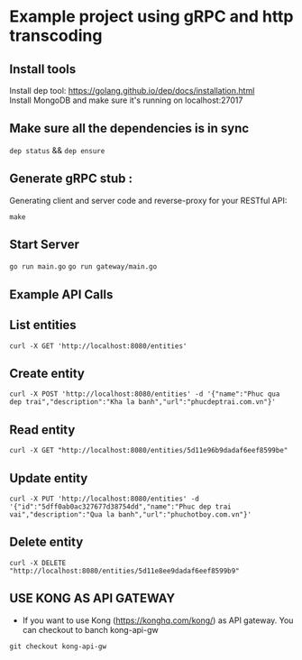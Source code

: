 # Example project using gRPC and http transcoding

## Install tools

Install dep tool: https://golang.github.io/dep/docs/installation.html  
Install MongoDB and make sure it's running on localhost:27017

## Make sure all the dependencies is in sync

`dep status` && `dep ensure`

## Generate gRPC stub :
  Generating client and server code and reverse-proxy for your RESTful API:

`make`

## Start Server

`go run main.go`
`go run gateway/main.go`

## Example API Calls

## List entities

`curl -X GET 'http://localhost:8080/entities'`

## Create entity

`curl -X POST 'http://localhost:8080/entities' -d '{"name":"Phuc qua dep trai","description":"Kha la banh","url":"phucdeptrai.com.vn"}'`

## Read entity

`curl -X GET "http://localhost:8080/entities/5d11e96b9dadaf6eef8599be"`

## Update entity

`curl -X PUT 'http://localhost:8080/entities' -d '{"id":"5dff0ab0ac327677d38754dd","name":"Phuc dep trai vai","description":"Qua la banh","url":"phuchotboy.com.vn"}'`

## Delete entity

`curl -X DELETE "http://localhost:8080/entities/5d11e8ee9dadaf6eef8599b9"`

## USE KONG AS API GATEWAY

- If you want to use Kong (https://konghq.com/kong/) as API gateway. You can checkout to banch kong-api-gw

`git checkout kong-api-gw`
